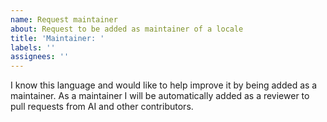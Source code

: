 ```yaml
---
name: Request maintainer
about: Request to be added as maintainer of a locale
title: 'Maintainer: '
labels: ''
assignees: ''
---
```


I know this language and would like to help improve it by being added as a maintainer. As a maintainer I will be automatically added as a reviewer to pull requests from AI and other contributors.
